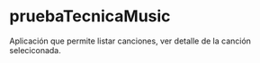 # pruebaTecnicaMusic
Aplicación que permite listar canciones, ver detalle de la canción seleciconada.
